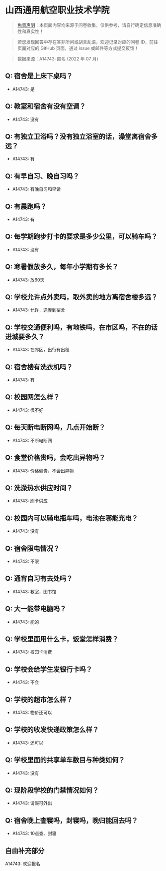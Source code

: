 # 山西通用航空职业技术学院

> [免责声明](https://colleges.chat/#_3)：本页面内容均来源于问卷收集，仅供参考，请自行确定信息准确性和真实性！

> 若您发现回答中存在答非所问或胡言乱语，欢迎记录对应的问卷 ID，前往页面对应的 GitHub 页面，通过 issue 或邮件等方式提交反馈！

> 数据来源：A14743: 匿名 (2022 年 07 月)

## Q: 宿舍是上床下桌吗？

- A14743: 是

## Q: 教室和宿舍有没有空调？

- A14743: 没有

## Q: 有独立卫浴吗？没有独立浴室的话，澡堂离宿舍多远？

- A14743: 有

## Q: 有早自习、晚自习吗？

- A14743: 有晚自习和早读

## Q: 有晨跑吗？

- A14743: 有

## Q: 每学期跑步打卡的要求是多少公里，可以骑车吗？

- A14743: 没有

## Q: 寒暑假放多久，每年小学期有多长？

- A14743: 放60天

## Q: 学校允许点外卖吗，取外卖的地方离宿舍楼多远？

- A14743: 允许，送餐到宿舍

## Q: 学校交通便利吗，有地铁吗，在市区吗，不在的话进城要多久？

- A14743: 在郊区，出行有出租

## Q: 宿舍楼有洗衣机吗？

- A14743: 有

## Q: 校园网怎么样？

- A14743: 很不好

## Q: 每天断电断网吗，几点开始断？

- A14743: 不断电断网

## Q: 食堂价格贵吗，会吃出异物吗？

- A14743: 价格偏贵，不会出异物

## Q: 洗澡热水供应时间？

- A14743: 刷卡供应

## Q: 校园内可以骑电瓶车吗，电池在哪能充电？

- A14743: 没有

## Q: 宿舍限电情况？

- A14743: 不限

## Q: 通宵自习有去处吗？

- A14743: 教室，图书馆

## Q: 大一能带电脑吗？

- A14743: 能的

## Q: 学校里面用什么卡，饭堂怎样消费？

- A14743: 校园卡消费

## Q: 学校会给学生发银行卡吗？

- A14743: 不会

## Q: 学校的超市怎么样？

- A14743: 物价还可以

## Q: 学校的收发快递政策怎么样？

- A14743: 还可以

## Q: 学校里面的共享单车数目与种类如何？

- A14743: 没有

## Q: 现阶段学校的门禁情况如何？

- A14743: 请假可外出

## Q: 宿舍晚上查寝吗，封寝吗，晚归能回去吗？

- A14743: 10点查、封寝

## 自由补充部分

A14743: 欢迎报名